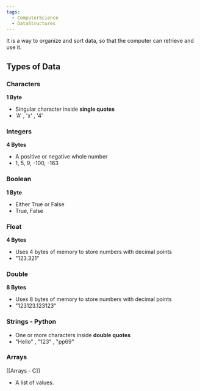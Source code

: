 ```yaml
---
tags:
  - ComputerScience
  - DataStructures
---
```

It is a way to organize and sort data, so that the computer can retrieve and use it.

## Types of Data
### Characters
**1 Byte**
- Singular character inside **single quotes**
- 'A' , 'x' , '4'

### Integers
**4 Bytes**
- A positive or negative whole number
- 1, 5, 9, -100, -163

### Boolean
**1 Byte**
- Either True or False
- True, False

### Float
**4 Bytes**
- Uses 4 bytes of memory to store numbers with decimal points
- "123.321"
### Double
**8 Bytes**
- Uses 8 bytes of memory to store numbers with decimal points
- "123123.123123"

### Strings - Python
- One or more characters inside **double quotes**
- "Hello" , "123" , "pp69"

### Arrays
[[Arrays - C]]
- A list of values.